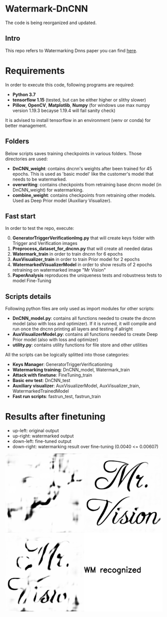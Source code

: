 # Watermark-DnCNN
The code is being reorganized and updated.

## Intro

This repo refers to Watermarking Dnns paper you can find [here](https://ieeexplore.ieee.org/document/9093125).

# Requirements

In order to execute this code, following programs are required:
- __Python 3.7__
- __tensorflow 1.15__ (tested, but can be either higher or slithy slower)
- __Pillow__, __OpenCV__, __Matplotlib__, __Numpy__ (for windows use max numpy version 1.19.3 becayse 1.19.4 will fail sanity check)

It is advised to install tensorflow in an environment (venv or conda) for better management.

## Folders

Below scripts saves training checkpoints in various folders. Those directories are used:

- __DnCNN_weight__: contains dncnn's weights after been trained for 45 epochs. This is used as 'basic model' like the customer's model that needs to be watermarked.
- __overwriting__: contains checkpoints from retraining base dncnn model (in DnCNN_weight) for watermarking.
- __combine_weight__: contains checkpoints from retraining other models. Used as Deep Prior model (Auxiliary Visualizer).


## Fast start

In order to test the repo, execute:

0. __GeneratorTriggerVerificationImg.py__ that will create keys folder with Trigger and Verification images
1. __Preprocess_dataset_for_dncnn.py__ that will create all needed datas
2. __Watermark_train__ in order to train dncnn for 6 epochs
4. __AuxVisualizer_train__ in order to train Prior model for 2 epochs
5. __WatermarkedVisualizerModel__ in order to show results of 2 epochs retraining on watermarked image "Mr Vision"
6. __PaperAnalysis__ reproduces the uniqueness tests and robustness tests to model Fine-Tuning

## Scripts details

Following python files are only used as import modules for other scripts:

- __DnCNN_model.py__: contains all functions needed to create the dncnn model (also with loss and optimizer). 
If it is runned, it will compile and run once the dncnn printing all layers and testing if allright
- __AuxVisualizerModel.py__: contains all functions needed to create Deep Prior model (also with loss and optimizer)
- __utility.py__: contains utility functions for file store and other utilities

All the scripts can be logically splitted into those categories:

- __Keys Manager__: GeneratorTriggerVerificationImg
- __Watermarking training__: DnCNN_model, Watermark_train
- __Attack with finetune__: FineTuning_train
- __Basic env test__: DnCNN_test
- __Auxiliary visualizer__: AuxVisualizerModel, AuxVisualizer_train, WatermarkedTrainedModel
- __Fast run scripts__: fastrun_test, fastrun_train

# Results after finetuning

- up-left: original output
- up-right: watermarked output
- down-left: fine-tuned output
- down-right: watermarking result over fine-tuning (0.0040 <= 0.00607)

![](finetuning_result_10ep.png)